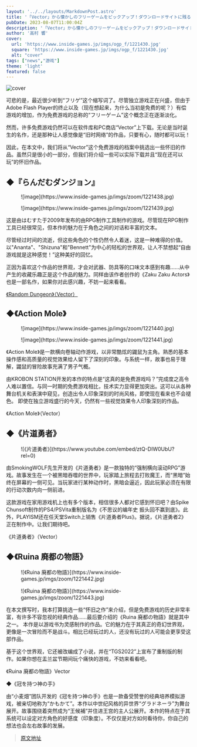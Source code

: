 ```yaml
---
layout: '../../layouts/MarkdownPost.astro'
title: '「Vector」から懐かしのフリーゲームをピックアップ！ダウンロードサイトに残る、まだまだ遊べる“フリゲ”の名作たち'
pubDate: 2023-08-07T11:00:04Z
description: '「Vector」から懐かしのフリーゲームをピックアップ！ダウンロードサイトに残る、まだまだ遊べる“フリゲ”の名作たち'
author: '高村 響'
cover:
  url: 'https://www.inside-games.jp/imgs/ogp_f/1221430.jpg'
  square: 'https://www.inside-games.jp/imgs/ogp_f/1221430.jpg'
  alt: "cover"
tags: ["news","游戏"]
theme: 'light'
featured: false
---
```


![cover](https://www.inside-games.jp/imgs/ogp_f/1221430.jpg)

<p>可悲的是，最近很少听到“フリゲ”这个缩写词了。尽管独立游戏正在兴盛，但由于Adobe Flash Player的终止以及（现在想起来，为什么当初是免费的呢？）有偿游戏的增加，作为免费游戏的总称的“フリーゲーム”这个概念正在逐渐淡化。</p><p>然而，许多免费游戏仍然可以在软件库和PC商店“Vector”上下载。无论是当时诞生的名作，还是那种让人感觉像是“旧时网络”的作品，只要有心，随时都可以玩！</p><p>因此，在本文中，我们将从“Vector”这个免费游戏的档案中挑选出一些怀旧的作品。虽然只是很小的一部分，但我们将介绍一些可以实际下载并且“现在还可以玩”的怀旧作品。</p><h2>◆『らんだむダンジョン』</h2><figure class="ctms-editor-image">![image](https://www.inside-games.jp/imgs/zoom/1221438.jpg)</figure><figure class="ctms-editor-image">![image](https://www.inside-games.jp/imgs/zoom/1221439.jpg)</figure><p>这是由はむすた于2009年发布的由RPG制作工具制作的游戏。尽管现在RPG制作工具已经很常见，但本作的魅力在于角色之间的对话和丰富的文本。</p>
尽管经过时间的流逝，但这些角色的个性仍然令人着迷，这是一种难得的价值。以"Ananta"、"Shizuna"和"Bennett"为中心的轻松的世界观，让人不禁想起“自由游戏就是这种感觉！”这种美好的回忆。</p><p>正因为喜欢这个作品的世界观，才会对武器、防具等的口味文本感到有趣......从中产生的收藏乐趣正是这个作品的魅力。同样由该作者创作的《Zaku Zaku Actors》也是一部名作，如果你对此感兴趣，不妨一起来看看。</p><p><a target="_blank" rel="noopener noreferrer nofollow" href="https://www.vector.co.jp/soft/winnt/game/se482804.html">《Random Dungeon》（Vector）</a></p><h2>◆《Action Mole》</h2><figure class="ctms-editor-image">![image](https://www.inside-games.jp/imgs/zoom/1221440.jpg)</figure><figure class="ctms-editor-image">![image](https://www.inside-games.jp/imgs/zoom/1221441.jpg)</figure><p>《Action Mole》是一款横向卷轴动作游戏，以非常酷炫的鼹鼠为主角。熟悉的基本操作感和高质量的视觉效果给人留下了深刻的印象。与系统一样，故事也易于理解，鼹鼠的冒险故事充满了男子气概。</p><p>由KROBON STATION开发的本作的特点是“这真的是免费游戏吗？”完成度之高令人难以置信。与同一时期的免费游戏相比，技术实力显得更加突出。这可以从各种舞台机关和表演中窥见，创造出令人印象深刻的时尚风格，即使现在看来也不会褪色。
即使在独立游戏盛行的今天，仍然有一些视觉效果令人印象深刻的作品。 </p><p>《Action Mole》（Vector）</p><h2>◆《片道勇者》</h2><figure class="ctms-editor-youtube">![《片道勇者》](https://www.youtube.com/embed/ztQ-DIW0UbU?rel=0)</figure><p>由SmokingWOLF先生开发的《片道勇者》是一款独特的“强制横向滚动RPG”游戏。故事发生在一个被黑暗吞噬的世界中，玩家踏上旅程去打败魔王，而“黑暗”始终在屏幕的一侧可见。当玩家进行某种动作时，黑暗会逼近，因此玩家必须在有限的行动次数内向一侧前进。 </p><p>这款游戏在家用游戏机上也有多个版本，相信很多人都对它感到怀旧吧？由Spike Chunsoft制作的PS4/PSVita重制版名为《不思议的编年史 振头回不赢到底》。此外，PLAYISM还在任天堂Switch上销售《片道勇者Plus》。据说，《片道勇者2》正在制作中。让我们期待吧。 </p><p>《片道勇者》（Vector）</p><h2>◆《Ruina 廃都の物語》</h2><figure class="ctms-editor-image">![《Ruina 廃都の物語》](https://www.inside-games.jp/imgs/zoom/1221442.jpg)</figure><figure class="ctms-editor-image">![《Ruina 廃都の物語》](https://www.inside-games.jp/imgs/zoom/1221443.jpg)</figure><p>在本文撰写时，我本打算挑选一些“怀旧之作”来介绍，但是免费游戏的历史非常丰富，有许多不容忽视的经典作品……最后要介绍的《Ruina 廃都の物語》就是其中之一。
本作是以游戏书为灵感制作的作品。它的魅力在于其真正的奇幻世界观，更像是一次冒险而不是战斗。相比已经玩过的人，还没有玩过的人可能会更享受这部作品。

基于这个世界观，它还被改编成了小说，并在“TGS2022”上宣布了重制版的制作。如果你想在盂兰盆节期间玩个痛快的游戏，不妨来看看吧。

《Ruina 廃都の物語》Vector

◆《冠を持つ神の手》

由“小麦畑”团队开发的《冠を持つ神の手》也是一款备受赞誉的经典培养模拟游戏，被亲切地称为“かもかて”。本作以中世纪风格的异世界“グラドネーラ”为舞台展开。故事围绕着突然成为“王候補”并住进王宫的主人公展开。本作的特点在于其系统可以设定对方角色的好感度（印象度）。不仅仅是对方如何看待你，你自己的想法也会左右故事的发展。

>[原文地址](https://www.inside-games.jp/article/2023/08/07/147693.html)  